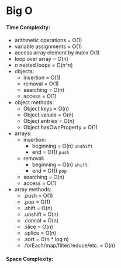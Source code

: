 # Big O

#### Time Complexity:

- arithmetic operations = O(1)  
- variable assignments = O(1)  
- access array element by index O(1)  
- loop over array = O(n)  
- *n* nested loops = O(n^*n*)  
- objects:
    - insertion = O(1)  
    - removal = O(1)  
    - searching = O(n)  
    - access = O(1)  
- object methods:
    - Object.keys = O(n)
    - Object.values = O(n)
    - Object.entries = O(n)
    - Object.hasOwnProperty = O(1)
- arrays:
    - insertion:
        - beginning = O(n) `unshift`
        - end = O(1) `push`
    - removal:
        - beginning = O(n) `shift`
        - end = O(1) `pop`
    - searching = O(n)  
    - access = O(1)  
- array methods:
    - .push = O(1)
    - .pop = O(1)
    - .shift = O(n)
    - .unshift = O(n)
    - .concat = O(n)
    - .slice = O(n)
    - .splice = O(n)
    - .sort = O(n * log n)
    - .forEach/map/filter/reduce/etc. = O(n)


#### Space Complexity:

 
